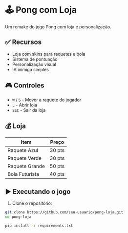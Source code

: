 # 🕹️ Pong com Loja

Um remake do jogo Pong com loja e personalização.

## ✅ Recursos

- Loja com skins para raquetes e bola
- Sistema de pontuação
- Personalização visual
- IA inimiga simples

## 🎮 Controles

- `W` / `S` - Mover a raquete do jogador
- `L` - Abrir loja
- `ESC` - Sair da loja

## 💰 Loja

| Item              | Preço |
|-------------------|-------|
| Raquete Azul      | 30 pts |
| Raquete Verde     | 30 pts |
| Raquete Grande    | 50 pts |
| Bola Futurista    | 40 pts |

## ▶️ Executando o jogo

1. Clone o repositório:

```bash
git clone https://github.com/seu-usuario/pong-loja.git
cd pong-loja

pip install -r requirements.txt
